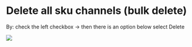 # Delete all sku channels \(bulk delete\)

By: check the left checkbox -&gt; then there is an option below select Delete

![](https://gblobscdn.gitbook.com/assets%2F-MQjyQQDEkdPNmbOIMd5%2F-MSYxZNxPHq4y63OKEAF%2F-MSYz-J66vVXIgqhOVBW%2Fimage.png?alt=media&token=8ed52ddc-9cb6-47fb-84fa-b39bbd1b88da)

